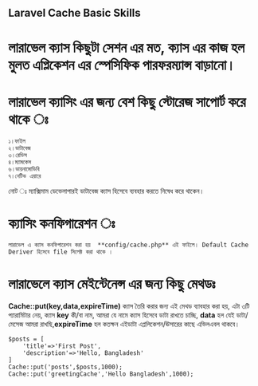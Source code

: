 ## Laravel Cache Basic Skills

# লারাভেল ক্যাস কিছুটা সেশন এর মত, ক্যাস এর কাজ হল মুলত এপ্লিকেশন এর স্পেসিফিক পারফরম্যান্স বাড়ানো।

# লারাভেল ক্যাসিং এর জন্য বেশ কিছু স্টোরেজ সাপোর্ট করে থাকে ঃ
    ১।ফাইল
    ২।ডাটাবেজ
    ৩।রেডিস
    ৪।ম্যামকেস
    ৬।ডায়নামোডিবি
    ৭।নেটিভ এয়ারে
   নোট ঃ ম্যাক্সিমাম ডেভেলাপারই ডাটাবেজ ক্যাস হিসেবে ব্যবহার করতে নিষেধ করে থাকেন।

# ক্যাসিং কনফিগারেশন ঃ
    লারাভেল এ ক্যাস কনফিগারেশন করা হয়  **config/cache.php** এই ফাইলে। Default Cache Deriver হিসেবে file সিলেক্ট করা থাকে ।

# লারাভেলে ক্যাস মেইন্টেনেন্স এর জন্য কিছু মেথডঃ

**Cache::put(key,data,expireTime)** ক্যাস তৈরি করার জন্য এই মেথড ব্যাবহার করা হয়, এটা ৩টি প্যারামিটার নেয়,
ক্যাস **key** কী/বা নাম, আমরা যে নামে ক্যাস হিসেবে ডাটা রাখতে চাচ্ছি, 
**data** হল যেই ডাটা/মেসেজ আমরা রাখছি,**expireTime** হল কতক্ষন এইডাটা এপ্ললিকেশন/ঊসারের কাছে এভিলএবল থাকবে।

``` ##Example :
$posts = [
    'title'=>'First Post',
    'description'=>'Hello, Bangladesh'
]
Cache::put('posts',$posts,1000);
Cache::put('greetingCache','Hello Bangladesh',1000);

    

